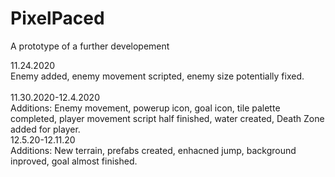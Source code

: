 # PixelPaced
A prototype of a further developement

11.24.2020
<br>Enemy added, enemy movement scripted, enemy size potentially fixed.<br>
<br>11.30.2020-12.4.2020<br>
Additions: Enemy movement, powerup icon, goal icon, tile palette completed, player movement script half finished, water created, Death Zone added for player. 
<br>12.5.20-12.11.20<br>
Additions: New terrain, prefabs created, enhacned jump, background inproved, goal almost finished.
